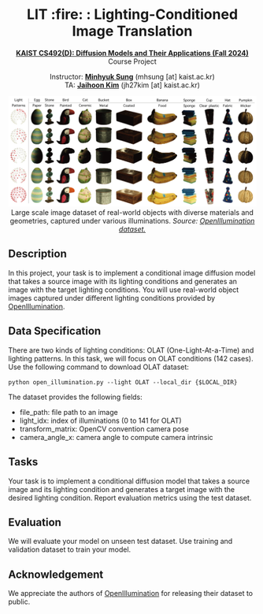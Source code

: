 <div align=center>
  <h1>
  LIT :fire: : Lighting-Conditioned Image Translation
  </h1>
  <p>
    <a href=https://mhsung.github.io/kaist-cs492d-fall-2024/ target="_blank"><b>KAIST CS492(D): Diffusion Models and Their Applications (Fall 2024)</b></a><br>
    Course Project
  </p>
</div>

<div align=center>
  <p>
    Instructor: <a href=https://mhsung.github.io target="_blank"><b>Minhyuk Sung</b></a> (mhsung [at] kaist.ac.kr)<br>
    TA: <a href=https://jh27kim.github.io/ target="_blank"><b>Jaihoon Kim</b></a>  (jh27kim [at] kaist.ac.kr)
  </p>
</div>

<div align=center>
   <img src="./assets/teaser.png">
   <figcaption>
    Large scale image dataset of real-world objects with diverse materials and geometries, captured under various illuminations.
    <i>Source: <a href="https://oppo-us-research.github.io/OpenIllumination/">OpenIllumination dataset.</a></i>
    </figcaption>
</div>

## Description
In this project, your task is to implement a conditional image diffusion model that takes a source image with its lighting conditions and generates an image with the target lighting conditions. 
You will use real-world object images captured under different lighting conditions provided by [OpenIllumination](https://huggingface.co/datasets/OpenIllumination/OpenIllumination). 

## Data Specification
There are two kinds of lighting conditions: OLAT (One-Light-At-a-Time) and lighting patterns. In this task, we will focus on OLAT conditions (142 cases). 
Use the following command to download OLAT dataset:
```
python open_illumination.py --light OLAT --local_dir {$LOCAL_DIR}
```
The dataset provides the following fields:
- file_path: file path to an image
- light_idx: index of illuminations (0 to 141 for OLAT)
- transform_matrix: OpenCV convention camera pose
- camera_angle_x: camera angle to compute camera intrinsic

## Tasks
Your task is to implement a conditional diffusion model that takes a source image and its lighting condition and generates a target image with the desired lighting condition.
Report evaluation metrics using the test dataset. 

## Evaluation
We will evaluate your model on unseen test dataset. Use training and validation dataset to train your model. 

## Acknowledgement 
We appreciate the authors of [OpenIllumination](https://oppo-us-research.github.io/OpenIllumination/) for releasing their dataset to public. 
